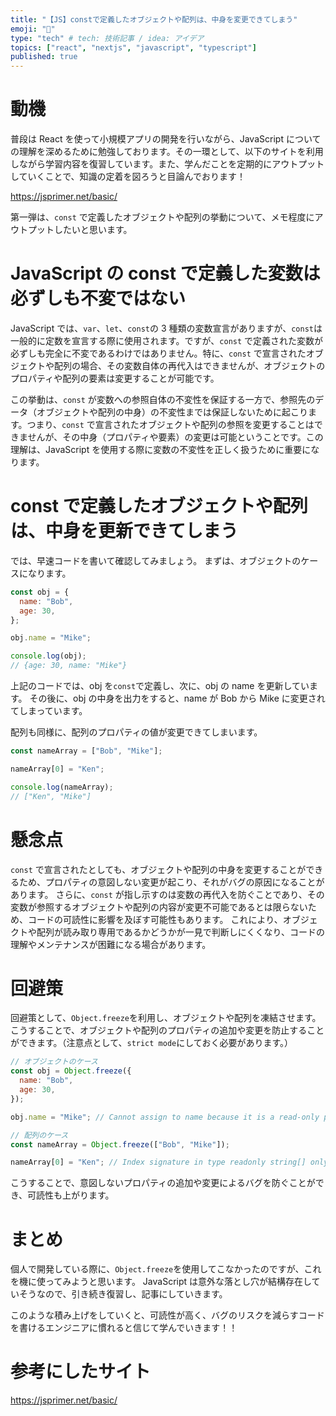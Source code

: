 ```yaml
---
title: "【JS】constで定義したオブジェクトや配列は、中身を変更できてしまう"
emoji: "🧊"
type: "tech" # tech: 技術記事 / idea: アイデア
topics: ["react", "nextjs", "javascript", "typescript"]
published: true
---
```


# 動機

普段は React を使って小規模アプリの開発を行いながら、JavaScript についての理解を深めるために勉強しております。その一環として、以下のサイトを利用しながら学習内容を復習しています。また、学んだことを定期的にアウトプットしていくことで、知識の定着を図ろうと目論んでおります！

https://jsprimer.net/basic/

第一弾は、`const` で定義したオブジェクトや配列の挙動について、メモ程度にアウトプットしたいと思います。

# JavaScript の const で定義した変数は必ずしも不変ではない

JavaScript では、`var`、`let`、`const`の 3 種類の変数宣言がありますが、`const`は一般的に定数を宣言する際に使用されます。ですが、`const` で定義された変数が必ずしも完全に不変であるわけではありません。特に、`const` で宣言されたオブジェクトや配列の場合、その変数自体の再代入はできませんが、オブジェクトのプロパティや配列の要素は変更することが可能です。

この挙動は、`const` が変数への参照自体の不変性を保証する一方で、参照先のデータ（オブジェクトや配列の中身）の不変性までは保証しないために起こります。つまり、`const` で宣言されたオブジェクトや配列の参照を変更することはできませんが、その中身（プロパティや要素）の変更は可能ということです。この理解は、JavaScript を使用する際に変数の不変性を正しく扱うために重要になります。

# const で定義したオブジェクトや配列は、中身を更新できてしまう

では、早速コードを書いて確認してみましょう。
まずは、オブジェクトのケースになります。

```js
const obj = {
  name: "Bob",
  age: 30,
};

obj.name = "Mike";

console.log(obj);
// {age: 30, name: "Mike"}
```

上記のコードでは、obj を`const`で定義し、次に、obj の name を更新しています。
その後に、obj の中身を出力をすると、name が Bob から Mike に変更されてしまっています。

配列も同様に、配列のプロパティの値が変更できてしまいます。

```js
const nameArray = ["Bob", "Mike"];

nameArray[0] = "Ken";

console.log(nameArray);
// ["Ken", "Mike"]
```

# 懸念点

`const` で宣言されたとしても、オブジェクトや配列の中身を変更することができるため、プロパティの意図しない変更が起こり、それがバグの原因になることがあります。
さらに、`const` が指し示すのは変数の再代入を防ぐことであり、その変数が参照するオブジェクトや配列の内容が変更不可能であるとは限らないため、コードの可読性に影響を及ぼす可能性もあります。
これにより、オブジェクトや配列が読み取り専用であるかどうかが一見で判断しにくくなり、コードの理解やメンテナンスが困難になる場合があります。

# 回避策

回避策として、`Object.freeze`を利用し、オブジェクトや配列を凍結させます。こうすることで、オブジェクトや配列のプロパティの追加や変更を防止することができます。（注意点として、`strict mode`にしておく必要があります。）

```js
// オブジェクトのケース
const obj = Object.freeze({
  name: "Bob",
  age: 30,
});

obj.name = "Mike"; // Cannot assign to name because it is a read-only property.

// 配列のケース
const nameArray = Object.freeze(["Bob", "Mike"]);

nameArray[0] = "Ken"; // Index signature in type readonly string[] only permits reading.
```

こうすることで、意図しないプロパティの追加や変更によるバグを防ぐことができ、可読性も上がります。

# まとめ

個人で開発している際に、`Object.freeze`を使用してこなかったのですが、これを機に使ってみようと思います。
JavaScript は意外な落とし穴が結構存在していそうなので、引き続き復習し、記事にしていきます。

このような積み上げをしていくと、可読性が高く、バグのリスクを減らすコードを書けるエンジニアに慣れると信じて学んでいきます！！

# 参考にしたサイト

https://jsprimer.net/basic/
